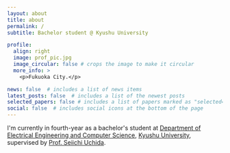 ```yaml
---
layout: about
title: about
permalink: /
subtitle: Bachelor student @ Kyushu University

profile:
  align: right
  image: prof_pic.jpg
  image_circular: false # crops the image to make it circular
  more_info: >
    <p>Fukuoka City.</p>

news: false  # includes a list of news items
latest_posts: false  # includes a list of the newest posts
selected_papers: false # includes a list of papers marked as "selected={true}"
social: false  # includes social icons at the bottom of the page
---
```


I'm currently in fourth-year as a bachelor's student at [Department of Electrical Engineering and Computer Science](https://www.eecs.kyushu-u.ac.jp/e/), [Kyushu University](https://www.kyushu-u.ac.jp/en/), supervised by [Prof. Seiichi Uchida](https://human.ait.kyushu-u.ac.jp/~uchida/index-e.html).
